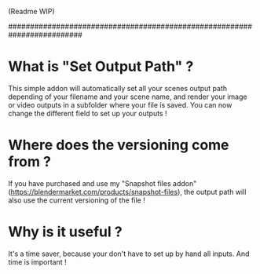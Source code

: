(Readme WIP) 

#########################################################################

# What is "Set Output Path" ?

This  simple addon will automatically set all your scenes output path depending of your filename and your scene name, and render your image or video outputs in a subfolder where your file is saved. You can now change the different field to set up your outputs !

# Where does the versioning come from ? 

If you have purchased and use my "Snapshot files addon" (https://blendermarket.com/products/snapshot-files), the output path will also use the current versioning of the file !

# Why is it useful ?

It's a time saver, because your don't have to set up by hand all inputs. And time is important !
